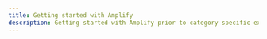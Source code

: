 ```yaml
---
title: Getting started with Amplify
description: Getting started with Amplify prior to category specific example.
---
```

<inline-fragment platform="ios" src="~/lib/getting-started-amplify/fragments/native-common/common.md"></inline-fragment>
<inline-fragment platform="android" src="~/lib/getting-started-amplify/fragments/native-common/common.md"></inline-fragment>
